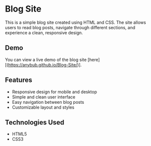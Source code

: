 # Blog Site

This is a simple blog site created using HTML and CSS. The site allows users to read blog posts, navigate through different sections, and experience a clean, responsive design.

## Demo

You can view a live demo of the blog site [here][(https://anybub.github.io/Blog-Site/)].

## Features

- Responsive design for mobile and desktop
- Simple and clean user interface
- Easy navigation between blog posts
- Customizable layout and styles

## Technologies Used

- HTML5
- CSS3
